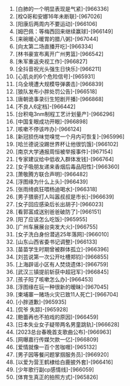 
1. [白肺的一个明显表现是气紧]-[966336]
1. [栓Q哥和安娜16年未断联]-[967026]
1. [阳康后两周内不要运动]-[966106]
1. [姆巴佩：等梅西回来继续赢球]-[966149]
1. [来碗暖心暖胃的腊八粥]-[967044]
1. [向太第二场直播开吃]-[966334]
1. [林书豪宣布离开广州男篮]-[966542]
1. [朱军重返央视工作]-[966827]
1. [全抖音祝光头强生日快乐]-[966211]
1. [心肌炎的6个危险信号]-[965931]
1. [乌全境遭大规模导弹袭击]-[966839]
1. [狼队发布小胖处罚公告]-[966518]
1. [唐朝诡事录衍生短剧开播]-[966868]
1. [不良人6定档]-[966442]
1. [台积电3nm制程工艺计划量产]-[966296]
1. [中国复眼成功开眼]-[966898]
1. [咳嗽不停该咋办]-[966124]
1. [新冠损伤味觉嗅觉一个月内可恢复]-[965996]
1. [哈兰德说没踢世界杯让他很饥饿]-[966102]
1. [南京大学通报周恒被举报事件]-[967154]
1. [专家建议给中低收入群体发钱]-[966764]
1. [女子吸朋友递来香烟后毒品阳性]-[966360]
1. [萧敬腾方联合声明]-[966482]
1. [浮图缘为什么上头]-[966439]
1. [张雨绮疯狂喂杨迪喝水]-[966318]
1. [男子猥亵打人叫嚣叔叔是市长]-[966639]
1. [女子回应感染后长出胡子]-[966023]
1. [看郭富成送别爸爸破防了]-[966151]
1. [阳了应该怎么吃饭]-[965955]
1. [广州车展展台突发大火]-[966755]
1. [女子洗白身份潜逃25年落网]-[966010]
1. [山东山西省委书记调整]-[966133]
1. [苗苗学生时期曾被群体孤立]-[966396]
1. [刘芸说第一次公开吐槽郑钧]-[966855]
1. [上海辟谣小区有人焚烧遗体]-[966759]
1. [武汉三镇提前斩获中超冠军]-[966845]
1. [孩子阳了咳嗽怎么办]-[966453]
1. [浮图缘在玩一种很新的暧昧]-[967045]
1. [柬埔寨一赌场火灾已致11人死亡]-[966704]
1. [小胖道歉]-[965935]
1. [侃爷 失踪]-[965928]
1. [鲍蕾再也不拍戏的原因]-[966459]
1. [日本失业女子疑带两名男童跳轨]-[966628]
1. [2023总台春晚首支歌曲公布]-[966963]
1. [网曝嘉行传媒欠款一亿]-[966809]
1. [爱情就像一百个苦咖喱]-[965132]
1. [男子因等餐问题掌掴服务员]-[966920]
1. [以爱为营王鹤棣给白鹿披外套]-[966416]
1. [少年歌行副cp感情线]-[966059]
1. [体育生真正的拍照方式]-[965826]